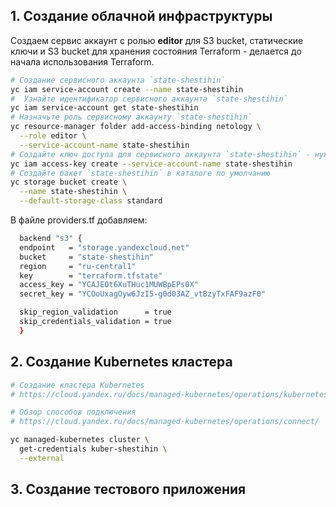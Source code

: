 ## 1. Создание облачной инфраструктуры 
 
Создаем сервис аккаунт с ролью **editor** для S3 bucket, статические ключи и S3 bucket для хранения состояния Terraform - делается до начала использования Terraform.

```bash
# Создание сервисного аккаунта `state-shestihin`
yc iam service-account create --name state-shestihin
#  Узнайте идентификатор сервисного аккаунта `state-shestihin`
yc iam service-account get state-shestihin
# Назначьте роль сервисному аккаунту `state-shestihin`
yc resource-manager folder add-access-binding netology \
  --role editor \
  --service-account-name state-shestihin 
# Создайте ключ доступа для сервисного аккаунта `state-shestihin` - нужно прописать в файле providers.tf
yc iam access-key create --service-account-name state-shestihin
# Создайте бакет `state-shestihin` в каталоге по умолчанию
yc storage bucket create \
  --name state-shestihin \
  --default-storage-class standard

```

В файле providers.tf добавляем:

```bash
  backend "s3" {
  endpoint   = "storage.yandexcloud.net"
  bucket     = "state-shestihin"
  region     = "ru-central1"
  key        = "terraform.tfstate"
  access_key = "YCAJEOt6XuTHuc1MUWBpEPs0X"
  secret_key = "YCOoUxagOyw6JzI5-g0d03AZ_vtBzyTxFAF9azF0"

  skip_region_validation      = true
  skip_credentials_validation = true
  }
```


## 2. Создание Kubernetes кластера

```bash
# Создание кластера Kubernetes
# https://cloud.yandex.ru/docs/managed-kubernetes/operations/kubernetes-cluster/kubernetes-cluster-create

# Обзор способов подключения
# https://cloud.yandex.ru/docs/managed-kubernetes/operations/connect/

yc managed-kubernetes cluster \
  get-credentials kuber-shestihin \
  --external

```

## 3. Создание тестового приложения

